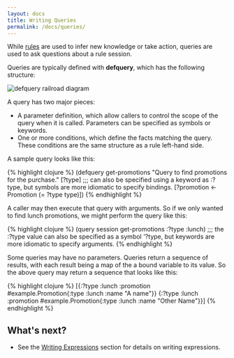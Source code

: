 ```yaml
---
layout: docs
title: Writing Queries
permalink: /docs/queries/
---
```


While [rules](/docs/rules/) are used to infer new knowledge or take action, queries are used to ask questions about a rule session.

Queries are typically defined with **defquery**, which has the following structure:

![defquery railroad diagram](/img/diagram/QUERY.png)

A query has two major pieces:

* A parameter definition, which allow callers to control the scope of the query when it is called. Parameters can be specified as symbols or keywords.
* One or more conditions, which define the facts matching the query. These conditions are the same structure as a rule left-hand side.

A sample query looks like this:

{% highlight clojure %}
(defquery get-promotions
  "Query to find promotions for the purchase."
  [?type] ;;; can also be specified using a keyword as :?type, but symbols are more idiomatic to specify bindings.
  [?promotion <- Promotion (= ?type type)])
{% endhighlight %}

A caller may then execute that query with arguments. So if we only wanted to find lunch promotions, we might perform the query like this:

{% highlight clojure %}
(query session get-promotions :?type :lunch) ;;; the :?type value can also be specified as a symbol '?type, but keywords are more idiomatic to specify arguments.
{% endhighlight %}

Some queries may have no parameters. Queries return a sequence of results, with each result being a map of the a bound variable to its value. So the above query may return a sequence that looks like this:

{% highlight clojure %}
[{:?type :lunch :promotion #example.Promotion{:type :lunch :name "A name"}}
 {:?type :lunch :promotion #example.Promotion{:type :lunch :name "Other Name"}}]
{% endhighlight %}

## What's next?
* See the [Writing Expressions](/docs/expressions) section for details on writing expressions.
